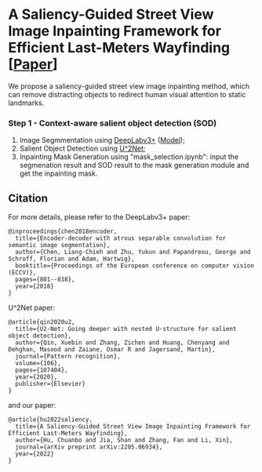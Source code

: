 # A Saliency-Guided Street View Image Inpainting Framework for Efficient Last-Meters Wayfinding [<a href="https://arxiv.org/pdf/2205.06934.pdf?ref=https://githubhelp.com">Paper</a>]

We propose a saliency-guided street view image inpainting method, which can remove distracting objects to redirect human visual attention to static landmarks.

### Step 1 - Context-aware salient object detection (SOD)

1) Image Segmmentation using <a href="https://github.com/open-mmlab/mmsegmentation/tree/master/configs/deeplabv3plus">DeepLabv3+</a> (<a href="https://github.com/open-mmlab/mmsegmentation/blob/master/configs/deeplabv3plus/deeplabv3plus_r101-d8_769x769_80k_cityscapes.py">Model</a>);
2) Salient Object Detection using <a href="https://github.com/xuebinqin/U-2-Net">U^2Net</a>;
3) Inpainting Mask Generation using "mask_selection.ipynb": input the segmenation result and SOD result to the mask generation module and get the inpainting mask.

## Citation
For more details, please refer to the DeepLabv3+ paper:
```
@inproceedings{chen2018encoder,
  title={Encoder-decoder with atrous separable convolution for semantic image segmentation},
  author={Chen, Liang-Chieh and Zhu, Yukun and Papandreou, George and Schroff, Florian and Adam, Hartwig},
  booktitle={Proceedings of the European conference on computer vision (ECCV)},
  pages={801--818},
  year={2018}
}
```

U^2Net paper:
```
@article{qin2020u2,
  title={U2-Net: Going deeper with nested U-structure for salient object detection},
  author={Qin, Xuebin and Zhang, Zichen and Huang, Chenyang and Dehghan, Masood and Zaiane, Osmar R and Jagersand, Martin},
  journal={Pattern recognition},
  volume={106},
  pages={107404},
  year={2020},
  publisher={Elsevier}
}
```

and our paper:
```
@article{hu2022saliency,
  title={A Saliency-Guided Street View Image Inpainting Framework for Efficient Last-Meters Wayfinding},
  author={Hu, Chuanbo and Jia, Shan and Zhang, Fan and Li, Xin},
  journal={arXiv preprint arXiv:2205.06934},
  year={2022}
}
